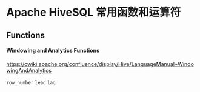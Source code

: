 # Apache HiveSQL 常用函数和运算符


## Functions

#### Windowing and Analytics Functions

https://cwiki.apache.org/confluence/display/Hive/LanguageManual+WindowingAndAnalytics

`row_number`
`lead`
`lag`